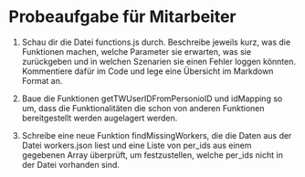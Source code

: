 # Probeaufgabe für Mitarbeiter


1. Schau dir die Datei functions.js durch. Beschreibe jeweils kurz, was die Funktionen machen, welche Parameter sie erwarten, was sie zurückgeben und in welchen Szenarien sie einen Fehler loggen könnten.
Kommentiere dafür im Code und lege eine Übersicht im Markdown Format an.

2. Baue die Funktionen getTWUserIDFromPersonioID und idMapping so um, dass die Funktionalitäten die schon von anderen Funktionen bereitgestellt werden augelagert werden.

3. Schreibe eine neue Funktion findMissingWorkers, die die Daten aus der Datei workers.json liest und eine Liste von per_ids aus einem gegebenen Array überprüft, um festzustellen, welche per_ids nicht in der Datei vorhanden sind.